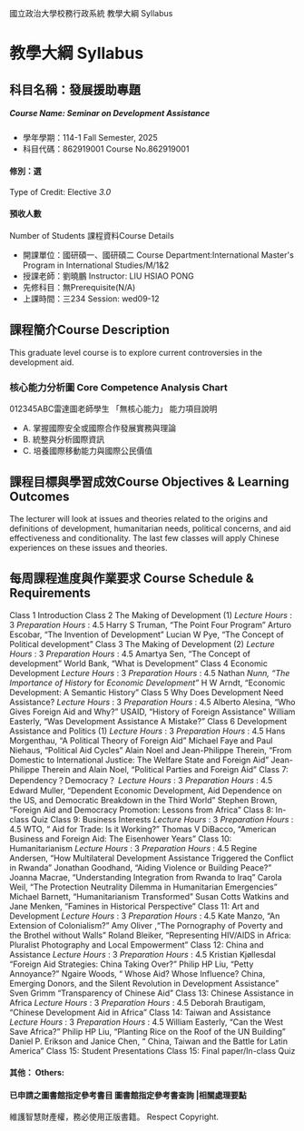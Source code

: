 國立政治大學校務行政系統 教學大綱 Syllabus
# 教學大綱 Syllabus
##  科目名稱：發展援助專題
#####  Course Name: Seminar on Development Assistance
  * 學年學期：114-1 Fall Semester, 2025 
  * 科目代碼：862919001 Course No.862919001
#### 修別：選
Type of Credit: Elective 
_3.0_
#### 預收人數
Number of Students
課程資料Course Details
  * 開課單位：國研碩一、國研碩二 Course Department:International Master's Program in International Studies/M/1&2 
  * 授課老師：劉曉鵬 Instructor: LIU HSIAO PONG 
  * 先修科目：無Prerequisite(N/A)
  * 上課時間：三234 Session: wed09-12 
##  課程簡介Course Description
This graduate level course is to explore current controversies in the development aid.
###  核心能力分析圖 Core Competence Analysis Chart
012345ABC雷達圖老師學生
「無核心能力」 
能力項目說明
  * A. 掌握國際安全或國際合作發展實務與理論
  * B. 統整與分析國際資訊
  * C. 培養國際移動能力與國際公民價值
##  課程目標與學習成效Course Objectives & Learning Outcomes 
The lecturer will look at issues and theories related to the origins and definitions of development, humanitarian needs, political concerns, and aid effectiveness and conditionality. The last few classes will apply Chinese experiences on these issues and theories.
##  每周課程進度與作業要求 Course Schedule & Requirements
Class 1 Introduction
Class 2 The Making of Development (1)
_Lecture Hours_ : 3 _Preparation Hours_ : 4.5 
Harry S Truman, “The Point Four Program”
Arturo Escobar, “The Invention of Development”
Lucian W Pye, “The Concept of Political development”
Class 3 The Making of Development (2)
_Lecture Hours_ : 3 _Preparation Hours_ : 4.5 
Amartya Sen, “The Concept of development”
World Bank, “What is Development”
Class 4 Economic Development
_Lecture Hours_ : 3 _Preparation Hours_ : 4.5 
Nathan _Nunn, “The Importance of History_ for _Economic Development”_
H W Arndt, “Economic Development: A Semantic History”
Class 5 Why Does Development Need Assistance?
_Lecture Hours_ : 3 _Preparation Hours_ : 4.5 
Alberto Alesina, “Who Gives Foreign Aid and Why?”
USAID, “History of Foreign Assistance” 
William Easterly, “Was Development Assistance A Mistake?”
Class 6 Development Assistance and Politics (1)
_Lecture Hours_ : 3 _Preparation Hours_ : 4.5 
Hans Morgenthau, “A Political Theory of Foreign Aid”
Michael Faye and Paul Niehaus, “Political Aid Cycles” 
Alain Noel and Jean-Philippe Therein, “From Domestic to International Justice: The Welfare State and Foreign Aid”
Jean-Philippe Therein and Alain Noel, “Political Parties and Foreign Aid”
Class 7: Dependency？Democracy？
_Lecture Hours_ : 3 _Preparation Hours_ : 4.5 
Edward Muller, “Dependent Economic Development, Aid Dependence on the US, and Democratic Breakdown in the Third World”
Stephen Brown, “Foreign Aid and Democracy Promotion: Lessons from Africa” 
Class 8: In-class Quiz
Class 9: Business Interests
_Lecture Hours_ : 3 _Preparation Hours_ : 4.5 
WTO, “ Aid for Trade: Is it Working?”
Thomas V DiBacco, “American Business and Foreign Aid: The Eisenhower Years” 
Class 10: Humanitarianism
_Lecture Hours_ : 3 _Preparation Hours_ : 4.5 
Regine Andersen, “How Multilateral Development Assistance Triggered the Conflict in Rwanda”
Jonathan Goodhand, “Aiding Violence or Building Peace?”
Joanna Macrae, “Understanding Integration from Rwanda to Iraq”
Carola Weil, “The Protection Neutrality Dilemma in Humanitarian Emergencies” 
Michael Barnett, “Humanitarianism Transformed”
Susan Cotts Watkins and Jane Menken, “Famines in Historical Perspective”
Class 11: Art and Development
_Lecture Hours_ : 3 _Preparation Hours_ : 4.5 
Kate Manzo, “An Extension of Colonialism?” 
Amy Oliver ,“The Pornography of Poverty and the Brothel without Walls” 
Roland Bleiker, “Representing HIV/AIDS in Africa: Pluralist Photography and Local 
Empowerment”
Class 12: China and Assistance
_Lecture Hours_ : 3 _Preparation Hours_ : 4.5 
Kristian Kjøllesdal “Foreign Aid Strategies: China Taking Over?”
Philip HP Liu, “Petty Annoyance?”
Ngaire Woods, “ Whose Aid? Whose Influence? China, Emerging Donors, and the 
Silent Revolution in Development Assistance”
Sven Grimm “Transparency of Chinese Aid”
Class 13: Chinese Assistance in Africa
_Lecture Hours_ : 3 _Preparation Hours_ : 4.5 
Deborah Brautigam, “Chinese Development Aid in Africa”
Class 14: Taiwan and Assistance
_Lecture Hours_ : 3 _Preparation Hours_ : 4.5 
William Easterly, “Can the West Save Africa?” 
Philip HP Liu, “Planting Rice on the Roof of the UN Building”
Daniel P. Erikson and Janice Chen, “ China, Taiwan and the Battle for Latin America” 
Class 15: Student Presentations
Class 15: Final paper/In-class Quiz
####  其他： Others:
####  已申請之圖書館指定參考書目  圖書館指定參考書查詢 |相關處理要點
維護智慧財產權，務必使用正版書籍。 Respect Copyright.